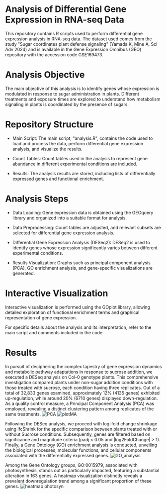# Analysis of Differential Gene Expression in RNA-seq Data
This repository contains R scripts used to perform differential gene expression analysis in RNA-seq data. The dataset used comes from the study "Sugar coordinates plant defense signaling" (Yamada K, Mine A, Sci Adv 2024) and is available in the Gene Expression Omnibus (GEO) repository with the accession code GSE169473.

# Analysis Objective
The main objective of this analysis is to identify genes whose expression is modulated in response to sugar administration in plants. Different treatments and exposure times are explored to understand how metabolism signaling in plants is coordinated by the presence of sugars.

# Repository Structure
* Main Script: The main script, "analysis.R", contains the code used to load and process the data, perform differential gene expression analysis, and visualize the results.

* Count Tables: Count tables used in the analysis to represent gene abundance in different experimental conditions are included.

* Results: The analysis results are stored, including lists of differentially expressed genes and functional enrichment.

# Analysis Steps
* Data Loading: Gene expression data is obtained using the GEOquery library and organized into a suitable format for analysis.

* Data Preprocessing: Count tables are adjusted, and relevant subsets are selected for differential gene expression analysis.

* Differential Gene Expression Analysis (DESeq2): DESeq2 is used to identify genes whose expression significantly varies between different experimental conditions.

* Results Visualization: Graphs such as principal component analysis (PCA), GO enrichment analysis, and gene-specific visualizations are generated.

# Interactive Visualization
Interactive visualization is performed using the GOplot library, allowing detailed exploration of functional enrichment terms and graphical representation of gene expression.

For specific details about the analysis and its interpretation, refer to the main script and comments included in the code.

# Results

In pursuit of deciphering the complex tapestry of gene expression dynamics and metabolic pathway adaptations in response to sucrose addition, we executed a DESeq analysis on Col-0 genotype plants. This comprehensive investigation compared plants under non-sugar addition conditions with those treated with sucrose, each condition having three replicates. Out of a total of 32,833 genes examined, approximately 12% (4135 genes) exhibited up-regulation, while around 20% (6710 genes) displayed down-regulation. As a quality control measure, a Principal Component Analysis (PCA) was employed, revealing a distinct clustering pattern among replicates of the same treatments. 
![PCA](https://github.com/Bioinformaticareposit/RNA-seq-data-analysis/assets/115641732/b7e1a8bd-6f49-4bab-8e90-dde791edee4f)
![plotMA](https://github.com/Bioinformaticareposit/RNA-seq-data-analysis/assets/115641732/2e44b42d-beca-49f5-96e0-7e6d769b028f)

Following the DESeq analysis, we proceed with log-fold change shrinkage using lfcShrink for the specific comparison between plants treated with or without Sucrose conditions. Subsequently, genes are filtered based on significance and magnitude criteria (padj < 0.05 and |log2FoldChange| > 1). Finally, a Gene Ontology (GO) enrichment analysis is conducted, unveiling the biological processes, molecular functions, and cellular components associated with the differentially expressed genes.
![GO_analysis](https://github.com/Bioinformaticareposit/RNA-seq-data-analysis/assets/115641732/4e616c65-fea4-4496-bb9b-56827f68aefb)

Among the Gene Ontology groups, GO:0015979, associated with photosynthesis, stands out as particularly impacted, featuring a substantial alteration in 163 genes. A heatmap visualization distinctly reveals a prevalent downregulation trend among a significant proportion of these genes.
![heatmap photosyn](https://github.com/Bioinformaticareposit/RNA-seq-data-analysis/assets/115641732/ac79bbea-430b-4dc7-885c-f42722a5793a)
